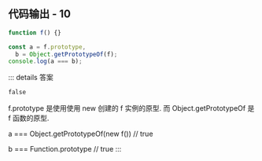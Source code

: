 ## 代码输出 - 10

```js
function f() {}

const a = f.prototype,
  b = Object.getPrototypeOf(f);
console.log(a === b);
```

::: details 答案

```txt
false
```

f.prototype 是使用使用 new 创建的 f 实例的原型. 而 Object.getPrototypeOf 是 f 函数的原型.

a === Object.getPrototypeOf(new f()) // true

b === Function.prototype // true
:::
